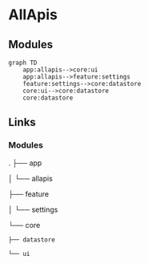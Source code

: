 # AllApis

## Modules
```mermaid
graph TD
    app:allapis-->core:ui
    app:allapis-->feature:settings
    feature:settings-->core:datastore
    core:ui-->core:datastore
    core:datastore
```
## Links
### Modules

.
├── app

│   └── allapis

├── feature

│   └── settings

└── core

    ├── datastore

    └── ui
